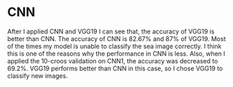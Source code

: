 # CNN
After I applied CNN and VGG19 I can see that, the accuracy of VGG19 is better than CNN. The accuracy of CNN is 82.67% and 87% of VGG19. Most of the times my model is unable to classify the sea image correctly. I think this is one of the reasons why the performance in CNN is less. Also, when I applied the 10-croos validation on CNN1, the accuracy was decreased to 69.2%. VGG19 performs better than CNN in this case, so I chose VGG19 to classify new images.
